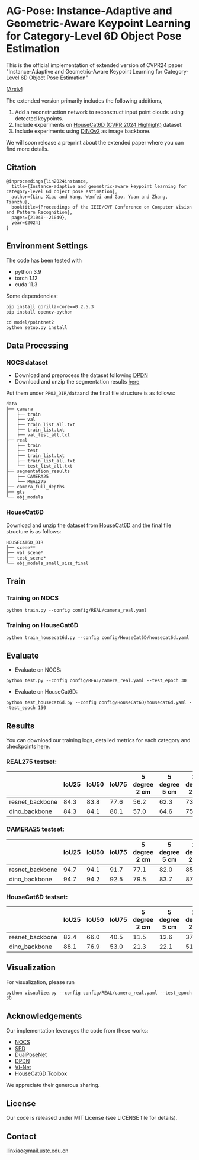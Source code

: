 # AG-Pose: Instance-Adaptive and Geometric-Aware Keypoint Learning for Category-Level 6D Object Pose Estimation
This is the official implementation of extended version of CVPR24 paper "Instance-Adaptive and Geometric-Aware Keypoint Learning for Category-Level 6D Object Pose Estimation"

[[Arxiv](https://arxiv.org/abs/2403.19527)]

The extended version primarily includes the following additions,

1. Add a reconstruction network to reconstruct input point clouds using detected keypoints.
2. Include experiments on [HouseCat6D (CVPR 2024 Highlight)](https://sites.google.com/view/housecat6d) dataset.
3. Include experiments using [DINOv2](https://github.com/facebookresearch/dinov2) as image backbone.

We will soon release a preprint about the extended paper where you can find more details.

## Citation
```
@inproceedings{lin2024instance,
  title={Instance-adaptive and geometric-aware keypoint learning for category-level 6d object pose estimation},
  author={Lin, Xiao and Yang, Wenfei and Gao, Yuan and Zhang, Tianzhu},
  booktitle={Proceedings of the IEEE/CVF Conference on Computer Vision and Pattern Recognition},
  pages={21040--21049},
  year={2024}
}
```

## Environment Settings
The code has been tested with

- python 3.9
- torch 1.12
- cuda 11.3

Some dependencies:
```
pip install gorilla-core==0.2.5.3
pip install opencv-python

cd model/pointnet2
python setup.py install
```
## Data Processing
### NOCS dataset
- Download and preprocess the dataset following [DPDN](https://github.com/JiehongLin/Self-DPDN)
- Download and unzip the segmentation results [here](http://home.ustc.edu.cn/~llinxiao/segmentation_results.zip)

Put them under ```PROJ_DIR/data```and the final file structure is as follows:
```
data
├── camera
│   ├── train
│   ├── val
│   ├── train_list_all.txt
│   ├── train_list.txt
│   ├── val_list_all.txt
├── real
│   ├── train
│   ├── test
│   ├── train_list.txt
│   ├── train_list_all.txt
│   └── test_list_all.txt
├── segmentation_results
│   ├── CAMERA25
│   └── REAL275
├── camera_full_depths
├── gts
└── obj_models
```
### HouseCat6D
Download and unzip the dataset from [HouseCat6D](https://sites.google.com/view/housecat6d) and the final file structure is as follows:
```
HOUSECAT6D_DIR
├── scene**
├── val_scene*
├── test_scene*
└── obj_models_small_size_final
```
## Train
### Training on NOCS
```
python train.py --config config/REAL/camera_real.yaml
```
### Training on HouseCat6D
```
python train_housecat6d.py --config config/HouseCat6D/housecat6d.yaml
```

## Evaluate 
- Evaluate on NOCS:
```
python test.py --config config/REAL/camera_real.yaml --test_epoch 30
```
- Evaluate on HouseCat6D:
```
python test_housecat6d.py --config config/HouseCat6D/housecat6d.yaml --test_epoch 150
```
## Results
You can download our training logs, detailed metrics for each category and checkpoints [here](http://home.ustc.edu.cn/~llinxiao/log.zip).
### REAL275 testset:

|   | IoU25 | IoU50 | IoU75 | 5 degree 2 cm | 5 degree 5 cm | 10 degree 2 cm | 10 degree 5 cm |
|---|---|---|---|---|---|---|---|
| resnet_backbone | 84.3 | 83.8 | 77.6 | 56.2 | 62.3 | 73.4 | 81.2 |
| dino_backbone | 84.3 | 84.1 | 80.1 | 57.0 | 64.6 | 75.1 | 84.7 |

### CAMERA25 testset:

|   | IoU25 | IoU50 | IoU75 | 5 degree 2 cm | 5 degree 5 cm | 10 degree 2 cm | 10 degree 5 cm |
|---|---|---|---|---|---|---|---|
| resnet_backbone | 94.7 | 94.1 | 91.7 | 77.1 | 82.0 | 85.5 | 91.6 |
| dino_backbone | 94.7 | 94.2 | 92.5 | 79.5 | 83.7 | 87.1 | 92.6 |

### HouseCat6D testset:

|   | IoU25 | IoU50 | IoU75 | 5 degree 2 cm | 5 degree 5 cm | 10 degree 2 cm | 10 degree 5 cm |
|---|---|---|---|---|---|---|---|
| resnet_backbone | 82.4 | 66.0 | 40.5 | 11.5 | 12.6 | 37.4 | 42.5 |
| dino_backbone | 88.1 | 76.9 | 53.0 | 21.3 | 22.1 | 51.3 | 54.3 |
## Visualization
For visualization, please run
```
python visualize.py --config config/REAL/camera_real.yaml --test_epoch 30
```

## Acknowledgements
Our implementation leverages the code from these works:
- [NOCS](https://github.com/hughw19/NOCS_CVPR2019)
- [SPD](https://github.com/mentian/object-deformnet)
- [DualPoseNet](https://github.com/Gorilla-Lab-SCUT/DualPoseNet)
- [DPDN](https://github.com/JiehongLin/Self-DPDN)
- [VI-Net](https://github.com/JiehongLin/VI-Net)
- [HouseCat6D Toolbox](https://github.com/Junggy/HouseCat6D)

We appreciate their generous sharing.
## License
Our code is released under MIT License (see LICENSE file for details).
## Contact
<llinxiao@mail.ustc.edu.cn>
